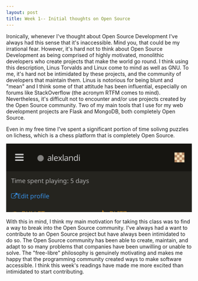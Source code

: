 ```yaml
---
layout: post
title: Week 1-- Initial thoughts on Open Source
---
```



Ironically, whenever I've thought about Open Source Development I've always had this sense that it's inaccessible. Mind you, that could be my irrational fear. However, it's hard not to think about Open Source Development as being comprised of highly motivated, monolithic developers who create projects that make the world go round. I think using this description, Linus Torvalds and Linux come to mind as well as GNU. To me, it's hard not be intimidated by these projects, and the community of developers that maintain them. Linus is notorious for being blunt and "mean" and I think some of that attitude has been influential, especially on forums like StackOverflow (the acronym RTFM comes to mind). Nevertheless, it's difficult not to encounter and/or use projects created by the Open Source community. Two of my main tools that I use for my web development projects are Flask and MongoDB, both completely Open Source. 

Even in my free time I've spent a significant portion of time solivng puzzles on lichess, which is a chess platform that is completely Open Source.


![Alt text](https://github.com/ossd-s24/alessandrolandi-weekly/blob/main/images/IMG_E07A113457B1-1.jpeg)


With this in mind, I think my main motivation for taking this class was to find a way to break into the Open Source community. I've always had a want to contribute to an Open Source project but have always been intimidated to do so. The Open Source community has been able to create, maintain, and adapt to so many problems that companies have been unwilling or unable to solve. The "free-libre" philosophy is genuinely motivating and makes me happy that the programming community created ways to make software accessible. I think this week's readings have made me more excited than intimidated to start contributing.